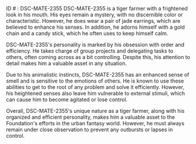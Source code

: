 ID # : DSC-MATE-2355
DSC-MATE-2355 is a tiger farmer with a frightened look in his mouth. His eyes remain a mystery, with no discernible color or characteristic. However, he does wear a pair of jade earrings, which are believed to enhance his senses. In addition, he adorns himself with a gold chain and a candy stick, which he often uses to keep himself calm.

DSC-MATE-2355's personality is marked by his obsession with order and efficiency. He takes charge of group projects and delegating tasks to others, often coming across as a bit controlling. Despite this, his attention to detail makes him a valuable asset in any situation. 

Due to his animalistic instincts, DSC-MATE-2355 has an enhanced sense of smell and is sensitive to the emotions of others. He is known to use these abilities to get to the root of any problem and solve it efficiently. However, his heightened senses also leave him vulnerable to external stimuli, which can cause him to become agitated or lose control. 

Overall, DSC-MATE-2355's unique nature as a tiger farmer, along with his organized and efficient personality, makes him a valuable asset to the Foundation's efforts in the urban fantasy world. However, he must always remain under close observation to prevent any outbursts or lapses in control.
